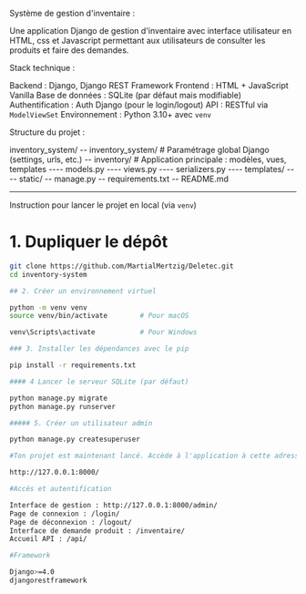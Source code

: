 Système de gestion d'inventaire :

Une application Django de gestion d'inventaire avec interface utilisateur en HTML, css et Javascript  permettant aux utilisateurs de consulter les produits et faire des demandes.

Stack technique :

Backend : Django, Django REST Framework
Frontend : HTML + JavaScript Vanilla
Base de données : SQLite (par défaut mais  modifiable)
Authentification : Auth Django (pour le login/logout)
API : RESTful via `ModelViewSet`
Environnement : Python 3.10+ avec `venv`

Structure du projet :

inventory_system/
-- inventory_system/ # Paramétrage global Django (settings, urls, etc.)
-- inventory/ # Application principale : modèles, vues, templates
---- models.py
---- views.py
---- serializers.py
---- templates/
---- static/
-- manage.py
-- requirements.txt
-- README.md

---

Instruction pour lancer le projet en local (via `venv`)

# 1. Dupliquer le dépôt

```bash
git clone https://github.com/MartialMertzig/Deletec.git
cd inventory-system

## 2. Créer un environnement virtuel

python -m venv venv
source venv/bin/activate        # Pour macOS

venv\Scripts\activate           # Pour Windows

### 3. Installer les dépendances avec le pip

pip install -r requirements.txt

#### 4 Lancer le serveur SQLite (par défaut)

python manage.py migrate
python manage.py runserver

##### 5. Créer un utilisateur admin

python manage.py createsuperuser

#Ton projet est maintenant lancé. Accède à l'application à cette adresse :

http://127.0.0.1:8000/

#Accès et autentification

Interface de gestion : http://127.0.0.1:8000/admin/
Page de connexion : /login/
Page de déconnexion : /logout/
Interface de demande produit : /inventaire/
Accueil API : /api/

#Framework

Django>=4.0
djangorestframework